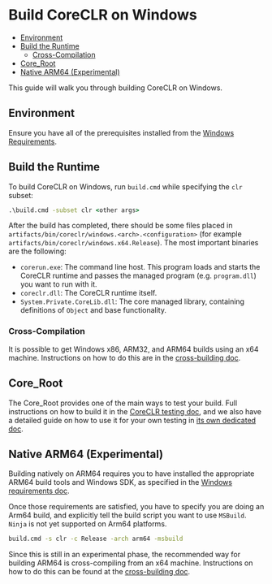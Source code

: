 # Build CoreCLR on Windows

* [Environment](#environment)
* [Build the Runtime](#build-the-runtime)
  * [Cross-Compilation](#cross-compilation)
* [Core_Root](#core_root)
* [Native ARM64 (Experimental)](#native-arm64-experimental)

This guide will walk you through building CoreCLR on Windows.

## Environment

Ensure you have all of the prerequisites installed from the [Windows Requirements](/docs/workflow/requirements/windows-requirements.md).

## Build the Runtime

To build CoreCLR on Windows, run `build.cmd` while specifying the `clr` subset:

```cmd
.\build.cmd -subset clr <other args>
```

After the build has completed, there should be some files placed in `artifacts/bin/coreclr/windows.<arch>.<configuration>` (for example `artifacts/bin/coreclr/windows.x64.Release`). The most important binaries are the following:

* `corerun.exe`: The command line host. This program loads and starts the CoreCLR runtime and passes the managed program (e.g. `program.dll`) you want to run with it.
* `coreclr.dll`: The CoreCLR runtime itself.
* `System.Private.CoreLib.dll`: The core managed library, containing definitions of `Object` and base functionality.

### Cross-Compilation

It is possible to get Windows x86, ARM32, and ARM64 builds using an x64 machine. Instructions on how to do this are in the [cross-building doc](/docs/workflow/building/coreclr/cross-building.md#windows-cross-building).

## Core_Root

The Core_Root provides one of the main ways to test your build. Full instructions on how to build it in the [CoreCLR testing doc](/docs/workflow/testing/coreclr/testing.md), and we also have a detailed guide on how to use it for your own testing in [its own dedicated doc](/docs/workflow/testing/using-corerun-and-coreroot.md).

## Native ARM64 (Experimental)

Building natively on ARM64 requires you to have installed the appropriate ARM64 build tools and Windows SDK, as specified in the [Windows requirements doc](/docs/workflow/requirements/windows-requirements.md).

Once those requirements are satisfied, you have to specify you are doing an Arm64 build, and explicitly tell the build script you want to use `MSBuild`. `Ninja` is not yet supported on Arm64 platforms.

```cmd
build.cmd -s clr -c Release -arch arm64 -msbuild
```

Since this is still in an experimental phase, the recommended way for building ARM64 is cross-compiling from an x64 machine. Instructions on how to do this can be found at the [cross-building doc](/docs/workflow/building/coreclr/cross-building.md#cross-compiling-for-arm32-and-arm64).
